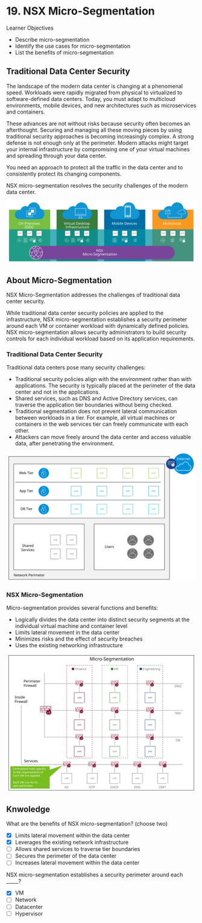 # 19. NSX Micro-Segmentation

Learner Objectives
- Describe micro-segmentation
- Identify the use cases for micro-segmentation
- List  the benefits of micro-segmentation

## Traditional Data Center Security

The landscape of the modern data center is changing at a phenomenal speed. Workloads were rapidly migrated from physical to virtualized to software-defined data centers. Today, you must adapt to multicloud environments, mobile devices, and new architectures such as microservices and containers.

These advances are not without risks because security often becomes an afterthought. Securing and managing all these moving pieces by using traditional security approaches is becoming increasingly complex. A strong defense is not enough only at the perimeter. Modern attacks might target your internal infrastructure by compromising one of your virtual machines and spreading through your data center.

You need an approach to protect all the traffic in the data center and to consistently protect its changing components.

NSX micro-segmentation resolves the security challenges of the modern data center.

![](../../images/Security-silos-nsx.svg)

## About Micro-Segmentation

NSX Micro-Segmentation addresses the challenges of traditional data center security.

While traditional data center security policies are applied to the infrastructure, NSX micro-segmentation establishes a security perimeter around each VM or container workload with dynamically defined policies. NSX micro-segmentation allows security administrators to build security controls for each individual workload based on its application requirements.

### Traditional Data Center Security

Traditional data centers pose many security challenges:
- Traditional security policies align with the environment rather than with applications. The security is typically placed at the perimeter of the data center and not in the applications.
- Shared services, such as DNS and Active Directory services, can traverse the application tier boundaries without being checked.
- Traditional segmentation does not prevent lateral communication between workloads in a tier. For example, all virtual machines or containers in the web services tier can freely communicate with each other.
- Attackers can move freely around the data center and access valuable data, after penetrating the environment.

![](../../images/TraditionalDataCenterSecurity.svg)

### NSX Micro-Segmentation

Micro-segmentation provides several functions and benefits:
- Logically divides the data center into distinct security segments at the individual virtual machine and container level
- Limits lateral movement in the data center
- Minimizes risks and the effect of security breaches
- Uses the existing networking infrastructure

![](../../images/Micro-SegmentationinNSX-TDataCenter.svg)

## Knwoledge

What are the benefits of NSX micro-segmentation?
(choose two)

- [X] Limits lateral movement within the data center
- [X] Leverages the existing network infrastructure
- [ ] Allows shared services to traverse tier boundaries
- [ ] Secures the perimeter of the data center
- [ ] Increases lateral movement within the data center

NSX micro-segmentation establishes a security perimeter around each _____?

- [X] VM
- [ ] Network 
- [ ] Datacenter
- [ ] Hypervisor